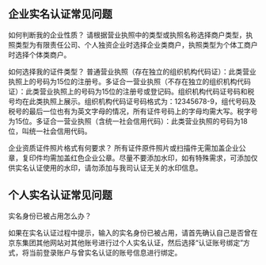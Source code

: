 ## 企业实名认证常见问题

如何判断我的企业性质？
请根据营业执照中的类型或执照名称选择商户类型，执照类型为有限责任公司、个人独资企业时选择企业类商户，执照类型为个体工商户时选择个体类商户。

如何选择我的证件类型？
普通营业执照（存在独立的组织机构代码证）：此类营业执照上的号码为15位的注册号。多证合一营业执照（不存在独立的组织机构代码证）：此类营业执照上的号码为15位的注册号或登记码。组织机构代码证号码和税号均在此类执照上展示。组织机构代码证号码格式为：12345678-9，组代号码及税号的最后一位也有为英文字母的情况，所有证件号码上的字母均需大写。税字号为15位。多证合一营业执照（含统一社会信用代码）：此类营业执照的号码为18位，叫统一社会信用代码。

企业资质证件照片格式有何要求？
所有证件原件照片或扫描件无需加盖企业公章，复印件均需加盖红色企业公章。尽量不要添加水印，如有特殊需求，可添加仅供实名认证使用的水印，请勿添加与我司认证无关的水印信息。

## 个人实名认证常见问题

实名身份已被占用怎么办？

如果在实名认证过程中提示，输入的实名身份已被占用，请首先确认自己是否曾在京东集团其他网站对其他账号进行过个人实名认证，然后选择“认证账号绑定”方式，将当前登录账户与曾实名认证的账号信息进行绑定。